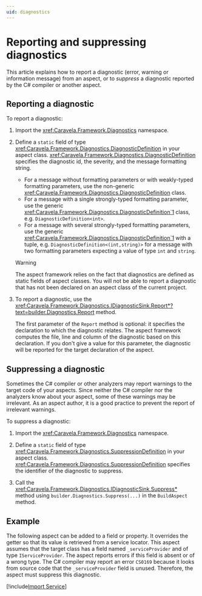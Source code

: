```yaml
---
uid: diagnostics
---
```

# Reporting and suppressing diagnostics

This article explains how to report a diagnostic (error, warning or information message) from an aspect, or to _suppress_ a diagnostic reported by the C# compiler or another aspect.

## Reporting a diagnostic

[comment]: # (TODO: When to report a diagnostic? Eligibility vs diagnostic.)

To report a diagnostic:

1. Import the <xref:Caravela.Framework.Diagnostics> namespace.

2. Define a `static` field of type <xref:Caravela.Framework.Diagnostics.DiagnosticDefinition> in your aspect class. <xref:Caravela.Framework.Diagnostics.DiagnosticDefinition> specifies the diagnostic id, the severity, and the message formatting string.

    - For a message without formatting parameters or with weakly-typed formatting parameters, use the non-generic <xref:Caravela.Framework.Diagnostics.DiagnosticDefinition> class.
    - For a message with a single strongly-typed formatting parameter, use the generic <xref:Caravela.Framework.Diagnostics.DiagnosticDefinition`1> class, e.g. `DiagnosticDefinition<int>`.
    - For a message with several strongly-typed formatting parameters, use the generic <xref:Caravela.Framework.Diagnostics.DiagnosticDefinition`1> with a tuple, e.g. `DiagnosticDefinition<(int,string)>` for a message with two formatting parameters expecting a value of type `int` and `string`.

    > [!WARNING]
    > The aspect framework relies on the fact that diagnostics are defined as static fields of aspect classes. You will not be able to report a diagnostic that has not been declared on an aspect class of the current project.

3. To report a diagnostic, use the <xref:Caravela.Framework.Diagnostics.IDiagnosticSink.Report*?text=builder.Diagnostics.Report> method.

    The first parameter of the `Report` method is optional: it specifies the declaration to which the diagnostic relates. The aspect framework computes the file, line and column of the diagnostic based on this declaration. If you don't give a value for this parameter, the diagnostic will be reported for the target declaration of the aspect.


## Suppressing a diagnostic

Sometimes the C# compiler or other analyzers may report warnings to the target code of your aspects. Since neither the C# compiler nor the analyzers know about your aspect, some of these warnings may be irrelevant. As an aspect author, it is a good practice to prevent the report of irrelevant warnings.

To suppress a diagnostic:

1. Import the <xref:Caravela.Framework.Diagnostics> namespace.

2. Define a `static` field of type <xref:Caravela.Framework.Diagnostics.SuppressionDefinition> in your aspect class. <xref:Caravela.Framework.Diagnostics.SuppressionDefinition> specifies the identifier of the diagnostic to suppress.

3. Call the <xref:Caravela.Framework.Diagnostics.IDiagnosticSink.Suppress*> method using `builder.Diagnostics.Suppress(...)` in the `BuildAspect` method.

## Example

The following aspect can be added to a field or property. It overrides the getter so that its value is retrieved from a service locator. This aspect assumes that the target class has a field named `_serviceProvider` and of type `IServiceProvider`. The aspect reports errors if this field is absent or of a wrong type. The C# compiler may report an error `CS0169` because it looks from source code that the `_serviceProvider` field is unused. Therefore, the aspect must suppress this diagnostic.

[!include[Import Service](../../code/Caravela.Documentation.SampleCode.AspectFramework/LocalImport.cs)]
